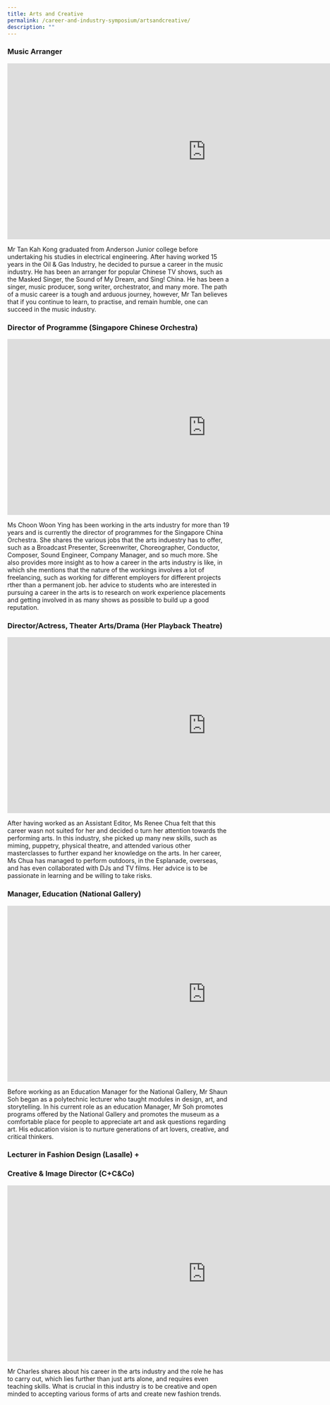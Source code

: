 ```yaml
---
title: Arts and Creative
permalink: /career-and-industry-symposium/artsandcreative/
description: ""
---
```

### **Music Arranger** 

<iframe allowfullscreen="" allow="accelerometer; autoplay; clipboard-write; encrypted-media; gyroscope; picture-in-picture; web-share" frameborder="0" title="ASRJC Career Symposium 2021 Arts Tan Kah Yong Music Arranger" src="https://www.youtube.com/embed/O_6RaLIaDIc" height="399" width="900"></iframe>

Mr Tan Kah Kong graduated from Anderson Junior college before undertaking his studies in electrical engineering. After having worked 15 years in the Oil &amp; Gas Industry, he decided to pursue a career in the music industry. He has been an arranger for popular Chinese TV shows, such as the Masked Singer, the Sound of My Dream, and Sing! China. He has been a singer, music producer, song writer, orchestrator, and many more. The path of a music career is a tough and arduous journey, however, Mr Tan believes that if you continue to learn, to practise, and remain humble, one can succeed in the music industry.


### **Director of Programme** (Singapore Chinese Orchestra)

<iframe allowfullscreen="" allow="accelerometer; autoplay; clipboard-write; encrypted-media; gyroscope; picture-in-picture; web-share" frameborder="0" title="ASRJC Career Symposium 2021 Arts Chin Woon Ying LR SCO" src="https://www.youtube.com/embed/f_-xU-p33B8" height="399" width="900"></iframe>

Ms Choon Woon Ying has been working in the arts industry for more than 19 years and is currently the director of programmes for the Singapore China Orchestra. She shares the various jobs that the arts induestry has to offer, such as a Broadcast Presenter, Screenwriter, Choreographer, Conductor, Composer, Sound Engineer, Company Manager, and so much more. She also provides more insight as to how a career in the arts industry is like, in which she mentions that the nature of the workings involves a lot of freelancing, such as working for different employers for different projects rther than a permanent job. her advice to students who are interested in pursuing a career in the arts is to research on work experience placements and getting involved in as many shows as possible to build up a good reputation.


### **Director/Actress, Theater Arts/Drama** (Her Playback Theatre)

<iframe allowfullscreen="" allow="accelerometer; autoplay; clipboard-write; encrypted-media; gyroscope; picture-in-picture; web-share" frameborder="0" title="Theatre ARTS and Drama Renee" src="https://www.youtube.com/embed/dnRsgVXQtBQ" height="399" width="900"></iframe>

After having worked as an Assistant Editor, Ms Renee Chua felt that this career wasn not suited  for her and decided o turn her attention towards the performing arts. In this industry, she picked up many new skills, such as miming, puppetry, physical theatre, and attended various other masterclasses to further expand her knowledge on the arts. In her career, Ms Chua has managed to perform outdoors, in the Esplanade, overseas, and has even collaborated with DJs and TV films. Her advice is to be passionate in learning and be willing to take risks.

### **Manager, Education** (National Gallery)

<iframe allowfullscreen="" allow="accelerometer; autoplay; clipboard-write; encrypted-media; gyroscope; picture-in-picture; web-share" frameborder="0" title="ASRJC Career Symposium 2021 Arts Mr Soh Ee Shaun National Gallery" src="https://www.youtube.com/embed/wmvVA5RvU0Q" height="399" width="900"></iframe>

Before working as an Education Manager for the National Gallery, Mr Shaun Soh began as a polytechnic lecturer who taught modules in design, art, and storytelling. In his current role as an education Manager, Mr Soh promotes programs offered by the National Gallery and promotes the museum as a comfortable place for people to appreciate art and ask questions regarding art. His education vision is to nurture generations of art lovers, creative, and critical thinkers.


### **Lecturer in Fashion Design** (Lasalle) +
### **Creative &amp; Image Director** (C+C&amp;Co)
<iframe allowfullscreen="" allow="accelerometer; autoplay; clipboard-write; encrypted-media; gyroscope; picture-in-picture; web-share" frameborder="0" title="ASRJC Career Symposium 2021 Design Mr Charles Rezandi LASALLE" src="https://www.youtube.com/embed/saKiSwgWENE" height="399" width="900"></iframe>

Mr Charles shares about his career in the arts industry and the role he has to carry out, which lies further than just arts alone, and requires even teaching skills. What is crucial in this industry is to be creative and open minded to accepting various forms of arts and create new fashion trends.